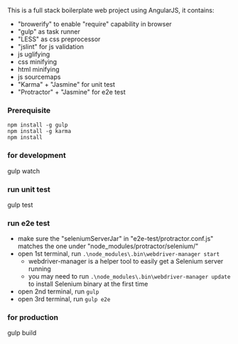 
This is a full stack boilerplate web project using AngularJS, it contains: 
- "browerify" to enable "require" capability in browser
- "gulp" as task runner
- "LESS" as css preprocessor
- "jslint" for js validation
- js uglifying
- css minifying
- html minifying 
- js sourcemaps
- "Karma" + "Jasmine" for unit test
- "Protractor" + "Jasmine" for e2e test

### Prerequisite
```
npm install -g gulp 
npm install -g karma
npm install
```

### for development
gulp watch

### run unit test
gulp test

### run e2e test 
- make sure the "seleniumServerJar" in "e2e-test/protractor.conf.js" matches the one under "node_modules/protractor/selenium/"
- open 1st terminal, run `.\node_modules\.bin\webdriver-manager start`
  + webdriver-manager is a helper tool to easily get a Selenium server running
  + you may need to run `.\node_modules\.bin\webdriver-manager update` to install Selenium binary at the first time
- open 2nd terminal, run `gulp`
- open 3rd terminal, run `gulp e2e`

### for production
gulp build

